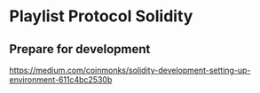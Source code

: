 # Playlist Protocol Solidity  


## Prepare for development
https://medium.com/coinmonks/solidity-development-setting-up-environment-611c4bc2530b





